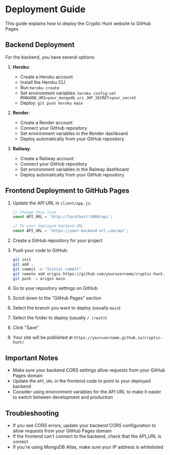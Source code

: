 # Deployment Guide

This guide explains how to deploy the Cryptic Hunt website to GitHub Pages.

## Backend Deployment

For the backend, you have several options:

1. **Heroku**:
   - Create a Heroku account
   - Install the Heroku CLI
   - Run `heroku create`
   - Set environment variables: `heroku config:set MONGODB_URI=your_mongodb_uri JWT_SECRET=your_secret`
   - Deploy: `git push heroku main`

2. **Render**:
   - Create a Render account
   - Connect your GitHub repository
   - Set environment variables in the Render dashboard
   - Deploy automatically from your GitHub repository

3. **Railway**:
   - Create a Railway account
   - Connect your GitHub repository
   - Set environment variables in the Railway dashboard
   - Deploy automatically from your GitHub repository

## Frontend Deployment to GitHub Pages

1. Update the API URL in `client/app.js`:
   ```javascript
   // Change this line
   const API_URL = 'http://localhost:5000/api';
   
   // To your deployed backend URL
   const API_URL = 'https://your-backend-url.com/api';
   ```

2. Create a GitHub repository for your project

3. Push your code to GitHub:
   ```bash
   git init
   git add .
   git commit -m "Initial commit"
   git remote add origin https://github.com/yourusername/cryptic-hunt.git
   git push -u origin main
   ```

4. Go to your repository settings on GitHub

5. Scroll down to the "GitHub Pages" section

6. Select the branch you want to deploy (usually `main`)

7. Select the folder to deploy (usually `/ (root)`)

8. Click "Save"

9. Your site will be published at `https://yourusername.github.io/cryptic-hunt/`

## Important Notes

- Make sure your backend CORS settings allow requests from your GitHub Pages domain
- Update the `API_URL` in the frontend code to point to your deployed backend
- Consider using environment variables for the API URL to make it easier to switch between development and production

## Troubleshooting

- If you see CORS errors, update your backend CORS configuration to allow requests from your GitHub Pages domain
- If the frontend can't connect to the backend, check that the API_URL is correct
- If you're using MongoDB Atlas, make sure your IP address is whitelisted 